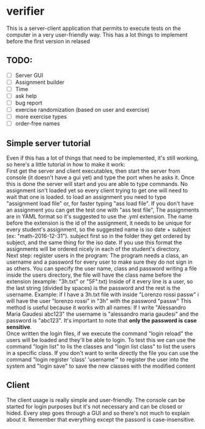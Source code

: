 # verifier
This is a server-client application that permits to execute tests on the computer in a very user-friendly way.
This has a lot things to implement before the first version in relased
## TODO:
 - [ ] Server GUI
 - [ ] Assignment builder
 - [ ] Time
 - [ ] ask help
 - [ ] bug report
 - [ ] exercise randomization (based on user and exercise)
 - [ ] more exercise types
 - [ ] order-free names

## Simple server tutorial
Even if this has a lot of things that need to be implemented, it's still working, so here's a little tutorial in how to make it work:<br>
First get the server and client executables, then start the server from console (it doesn't have a gui yet) and type the port when he asks it.
Once this is done the server will start and you are able to type commands. No assignment isn't loaded yet so every client trying to get one
will need to wait that one is loaded. to load an assignment you need to type "assignment load file" or, for faster typing "ass load file".
If you don't have an assignment you can get the test one with "ass test file",
The assignments are in YAML format so it's suggested to use the .yml extension.
The name before the extension is the id of the assignment, it needs to be unique for every student's assignment, so the suggested name is iso date + subject (ex: "math-2016-12-31").
subject first so in the folder they get ordered by subject, and the same thing for the iso date.
If you use this format the assignments will be ordered nicely in each of the student's directory.
<br>
Next step: register users in the program:
The program needs a class, an username and a password for every user to make sure they do not sign in as others.
You can specify the user name, class and password writing a file inside the users directory, the file will have the class name before the extension (example: "3h.txt" or "5F".txt)
Inside of it every line is a user, so the last string (divided by spaces) is the password and the rest is the username.
Example: if I have a 3h.txt file with inside "Lorenzo rossi passw" i will have the user "lorenzo rossi" in "3h" with the password "passw"
This method is useful because it works with all names: If I write "Alessandro Maria Gaudesi abc123" the username is "alessandro maria gaudesi" and the password is "abc123".
It's important to note that **only the password is case sensitive**.<br>
Once written the login files, if we execute the command "login reload" the users will be loaded and they'll be able to login.
To test this we can use the command "login list" to lis the classes and "login list class" to list the users in a specific class.
If you don't want to write directly the file you can use the command "login register 'class' 'username'" to register the user into the system
and "login save" to save the new classes with the modified content

## Client
The client usage is really simple and user-friendly. The console can be started for login purposes but it's not necessary and can be closed or hided.
Every step goes through a GUI and so there's not much to explain about it.
Remember that everything except the passord is case-insensitive.

